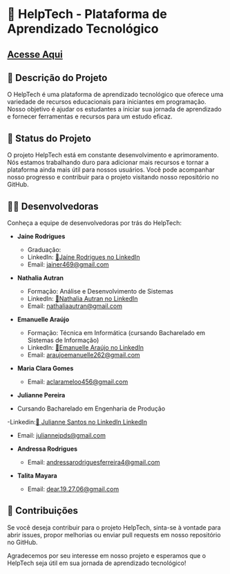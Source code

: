 # 🌟 HelpTech - Plataforma de Aprendizado Tecnológico

## [Acesse Aqui](https://juliannepds.github.io/helptech/)

## 📝 Descrição do Projeto

O HelpTech é uma plataforma de aprendizado tecnológico que oferece uma variedade de recursos educacionais para iniciantes em programação. Nosso objetivo é ajudar os estudantes a iniciar sua jornada de aprendizado e fornecer ferramentas e recursos para um estudo eficaz.

## 🚀 Status do Projeto

O projeto HelpTech está em constante desenvolvimento e aprimoramento. Nós estamos trabalhando duro para adicionar mais recursos e tornar a plataforma ainda mais útil para nossos usuários. Você pode acompanhar nosso progresso e contribuir para o projeto visitando nosso repositório no GitHub.

## 👩‍💻 Desenvolvedoras

Conheça a equipe de desenvolvedoras por trás do HelpTech:

- **Jaíne Rodrigues**
  - Graduação: 
  - LinkedIn: [🔗Jaíne Rodrigues no LinkedIn](https://www.linkedin.com/in/jaíne)
  - Email: jainer469@gmail.com

- **Nathalia Autran**
  - Formação: Análise e Desenvolvimento de Sistemas
  - LinkedIn: [🔗Nathalia Autran no LinkedIn](linkedin.com/in/nathaliaautran)
  - Email: nathaliaautran@gmail.com

- **Emanuelle Araújo**
  - Formação: Técnica em Informática (cursando Bacharelado em Sistemas de Informação)
  - LinkedIn: [🔗Emanuelle Araújo no LinkedIn](https://www.linkedin.com/in/emanuelle-de-araujo-da-hora)
  - Email: araujoemanuelle262@gmail.com
  
- **Maria Clara Gomes**
  - Email: aclarameloo456@gmail.com

- **Julianne Pereira**
- Cursando Bacharelado em Engenharia de Produção

-Linkedin:[🔗 Julianne Santos no LinkedIn LinkedIn](https://www.linkedin.com/in/julianne-santos-872b01293?trk=contact-info)
- Email: juliannejpds@gmail.com

- **Andressa Rodrigues**
  - Email: andressarodriguesferreira4@gmail.com

- **Talita Mayara**
  - Email: dear.19.27.06@gmail.com 

## 🤝 Contribuições

Se você deseja contribuir para o projeto HelpTech, sinta-se à vontade para abrir issues, propor melhorias ou enviar pull requests em nosso repositório no GitHub.

Agradecemos por seu interesse em nosso projeto e esperamos que o HelpTech seja útil em sua jornada de aprendizado tecnológico!